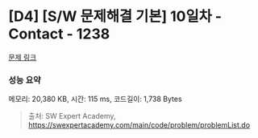 # [D4] [S/W 문제해결 기본] 10일차 - Contact - 1238 

[문제 링크](https://swexpertacademy.com/main/code/problem/problemDetail.do?contestProbId=AV15B1cKAKwCFAYD) 

### 성능 요약

메모리: 20,380 KB, 시간: 115 ms, 코드길이: 1,738 Bytes



> 출처: SW Expert Academy, https://swexpertacademy.com/main/code/problem/problemList.do